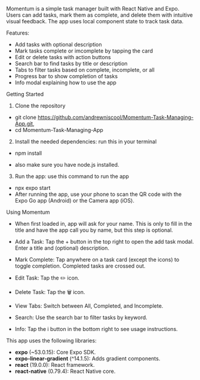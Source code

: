 Momentum is a simple task manager built with React Native and Expo. Users can add tasks, mark them as complete, and delete them with intuitive visual feedback. The app uses local component state to track task data.

Features:
- Add tasks with optional description
- Mark tasks complete or imcomplete by tapping the card
- Edit or delete tasks with action buttons
- Search bar to find tasks by title or description
- Tabs to filter tasks based on complete, incomplete, or all
- Progress bar to show completion of tasks
- Info modal explaining how to use the app

Getting Started

1. Clone the repository

- git clone https://github.com/andrewniscool/Momentum-Task-Managing-App.git, 
- cd Momentum-Task-Managing-App

2. Install the needed dependencies: run this in your terminal

- npm install

- also make sure you have node.js installed.

3. Run the app: use this command to run the app

- npx expo start
- After running the app, use your phone to scan the QR code with the Expo Go app (Android) or the Camera app (iOS).



Using Momentum

- When first loaded in, app will ask for your name. This is only to fill in the title and have the app call you by name, but this step is optional.

- Add a Task: Tap the + button in the top right to open the add task modal. Enter a title and (optional) description.
- Mark Complete: Tap anywhere on a task card (except the icons) to toggle completion. Completed tasks are crossed out.
- Edit Task: Tap the ✏️ icon.
- Delete Task: Tap the 🗑️ icon.
- View Tabs: Switch between All, Completed, and Incomplete.
- Search: Use the search bar to filter tasks by keyword.
- Info: Tap the i button in the bottom right to see usage instructions.


This app uses the following libraries: 
- **expo** (~53.0.15): Core Expo SDK.
- **expo-linear-gradient** (^14.1.5): Adds gradient components.
- **react** (19.0.0): React framework.
- **react-native** (0.79.4): React Native core.
